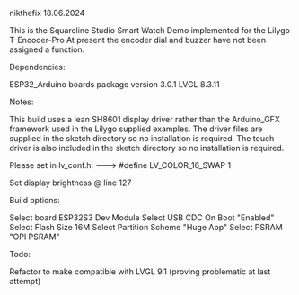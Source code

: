 nikthefix 18.06.2024

This is the Squareline Studio Smart Watch Demo implemented for the Lilygo T-Encoder-Pro
At present the encoder dial and buzzer have not been assigned a function.


Dependencies:

ESP32_Arduino boards package version 3.0.1
LVGL 8.3.11

Notes:

This build uses a lean SH8601 display driver rather than the Arduino_GFX framework used in the Lilygo supplied examples.
The driver files are supplied in the sketch directory so no installation is required.
The touch driver is also included in the sketch directory so no installation is required.

Please set in lv_conf.h:  --->   #define LV_COLOR_16_SWAP 1

Set display brightness @ line 127

Build options:

Select board ESP32S3 Dev Module
Select USB CDC On Boot "Enabled"
Select Flash Size 16M
Select Partition Scheme "Huge App"
Select PSRAM "OPI PSRAM"

Todo:

Refactor to make compatible with LVGL 9.1 (proving problematic at last attempt)
